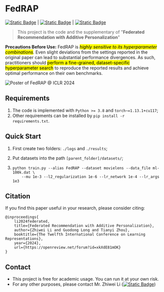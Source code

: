 # FedRAP

[![Static Badge](https://img.shields.io/badge/ICLR-17446-red?style=plastic&logo=iclr&labelColor=%2386C166&color=grey)](https://iclr.cc/virtual/2024/poster/17446) | [![Static Badge](https://img.shields.io/badge/OpenReview-FedRAP-red?style=plastic&logo=OpenReivew&labelColor=%23FCFAF2&color=grey)](https://openreview.net/forum?id=xkXdE81mOK) | [![Static Badge](https://img.shields.io/badge/arxiv-2301.09109-red?style=plastic&logo=arxiv&logoColor=white&labelColor=%23C73E3A&color=grey)](https://arxiv.org/abs/2301.09109)

> This project is the code and the supplementary of "**Federated Recommendation with Additive Personalization**"

**Precautions Before Use:** 
FedRAP is <mark>*highly sensitive to its hyperparameter combinations*</mark>. 
Even slight deviations from the settings reported in the original paper can lead to substantial performance divergences. 
As such, practitioners should <mark>perform a fine-grained, dataset-specific hyperparameter search</mark> to reproduce the reported results and achieve optimal performance on their own benchmarks.


![Poster of FedRAP @ ICLR 2024](https://iclr.cc/media/PosterPDFs/ICLR%202024/17446.png)


## Requirements

1. The code is implemented with `Python >= 3.8` and `torch~=1.13.1+cu117`;
2. Other requirements can be installed by `pip install -r requirements.txt`.

## Quick Start

1. First create two folders: `./logs` and `./results`;

2. Put datasets into the path `[parent_folder]/datasets/`;

3. ``````
   python train.py --alias FedRAP --dataset movielens --data_file ml-100k.dat \
       --mu 1e-3 --l2_regularization 1e-6 --lr_network 1e-4 --lr_args 1e3
   ``````

## Citation

If you find this paper useful in your research, please consider citing:

```
@inproceedings{
    li2024federated,
    title={Federated Recommendation with Additive Personalization},
    author={Zhiwei Li and Guodong Long and Tianyi Zhou},
    booktitle={The Twelfth International Conference on Learning Representations},
    year={2024},
    url={https://openreview.net/forum?id=xkXdE81mOK}
}
```

## Contact

- This project is free for academic usage. You can run it at your own risk.
- For any other purposes, please contact Mr. Zhiwei Li ([![Static Badge](https://img.shields.io/badge/Email-lizhw.cs%40outlook.com-red?style=plastic&logo=mail&labelColor=%23FCFAF2&color=grey)](mailto:lizhw.cs@outlook.com))
